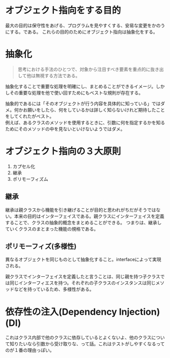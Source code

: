 # オブジェクト指向をする目的

最大の目的は保守性をあげる、プログラムを見やすくする、安易な変更をかのうにする。である。
これらの目的のためにオブジェクト指向は抽象化をする。

# 抽象化

> 思考における手法のひとつで、対象から注目すべき要素を重点的に抜き出して他は無視する方法である。

抽象化することで重要な処理を明確にし、まとめることができるイメージ。しかしその重要な処理を他で使い回すためにもベストな規則が存在する。

抽象的であるには「そのオブジェクトが行う内容を具体的に知っている」ではダメ。何かお願いをしたら、何をしているかは詳しく知らないけれど期待したことをしてくれたがベスト。  
例えば、あるクラスのメソッドを使用するときに、引数に何を指定するかを知るためにそのメソッドの中を見ないといけないようではダメ。

# オブジェクト指向の３大原則

1. カプセル化
2. 継承
3. ポリモーフィズム

## 継承

継承は親クラスから機能を引き継げることが目的と思われがちだがそうではない。本来の目的はインターフェイスである。親クラスにインターフェイスを定義することで、クラスの抽象的概念をまとめることができる。
つまりは、継承していくクラスのまとまった機能の規格である。


## ポリモーフィズ(多様性)

異なるオブジェクトを同じものとして抽象化すること。interfaceによって実現される。

親クラスでインターフェイスを定義したと言うことは、同じ親を持つ子クラスでは同じインターフィエスを持つ。それぞれの子クラスのインスタンスは同じメソッドなどを持っているため、多様性がある。

# 依存性の注入(Dependency Injection)(DI)

これはクラス内部で他のクラスに依存しているとよくないよ、他のクラスについて知りたいなら引数から受け取りな、って話。これはテストがしやすくなるってのが１番の理由っぽい。






